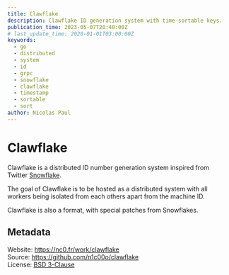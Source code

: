 ```yaml
---
title: Clawflake
description: Clawflake ID generation system with time-sortable keys.
publication_time: 2023-05-07T20:40:00Z
# last_update_time: 2020-01-01T03:00:00Z
keywords:
  - go
  - distributed
  - system
  - id
  - grpc
  - snowflake
  - clawflake
  - timestamp
  - sortable
  - sort
author: Nicolas Paul
---
```

# Clawflake

Clawflake is a distributed ID number generation system inspired from Twitter 
[Snowflake](https://github.com/twitter-archive/snowflake/tree/snowflake-2010).

The goal of Clawflake is to be hosted as a distributed system with all workers 
being isolated from each others apart from the machine ID.

Clawflake is also a format, with special patches from Snowflakes.

## Metadata

Website: <https://nc0.fr/work/clawflake> \
Source: <https://github.com/n1c00o/clawflake> \
License: [BSD 3-Clause](https://github.com/n1c00o/clawflake/blob/master/LICENSE)
